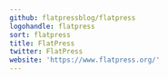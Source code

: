 ```yaml
---
github: flatpressblog/flatpress
logohandle: flatpress
sort: flatpress
title: FlatPress
twitter: FlatPress
website: 'https://www.flatpress.org/'
---
```

